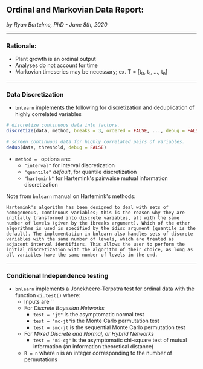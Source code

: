 ## Ordinal and Markovian Data Report:
*by Ryan Bartelme, PhD - June 8th, 2020*

---
### Rationale:

* Plant growth is an ordinal output
* Analyses do not account for time
* Markovian timeseries may be necessary; ex. T = [t<sub>0</sub>, t<sub>1</sub>, ..., t<sub>n</sub>]

---

### Data Discretization

* `bnlearn` implements the following for discretization and deduplication of highly correlated variables

```R
# discretize continuous data into factors.
discretize(data, method, breaks = 3, ordered = FALSE, ..., debug = FALSE)

# screen continuous data for highly correlated pairs of variables.
dedup(data, threshold, debug = FALSE)
```

* `method = ` options are:
  * `"interval"` for interval discretization
  * `"quantile"` *default*, for quantile discretization
  * `"hartemink"` for Hartemink's pairwaise mutual information discretization

Note from `bnlearn` manual on Hartemink's methods:

```
Hartemink's algorithm has been designed to deal with sets of homogeneous, continuous variables; this is the reason why they are initially transformed into discrete variables, all with the same number of levels (given by the ibreaks argument). Which of the other algorithms is used is specified by the idisc argument (quantile is the default). The implementation in bnlearn also handles sets of discrete variables with the same number of levels, which are treated as adjacent interval identifiers. This allows the user to perform the initial discretization with the algorithm of their choice, as long as all variables have the same number of levels in the end.
```
---

### Conditional Independence testing

* `bnlearn` implements a Jonckheere-Terpstra test for ordinal data with the function `ci.test()` where:
  * Inputs are ``
  * For *Discrete Bayesian Networks*
    * `test = "jt"` is the asymptomatic normal test
    * `test = "mc-jt"`is the Monte Carlo permutation test
    * `test = smc-jt` is the sequential Monte Carlo permutation test
  * For *Mixed Discrete and Normal, or Hybrid Networks*
    * `test = "mi-cg"` is the asymptomatic chi-square test of mutual information (an information theoretical distance)
  * `B = n` where `n` is an integer corresponding to the number of permutations
